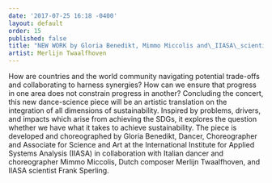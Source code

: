 ```yaml
---
date: '2017-07-25 16:18 -0400'
layout: default
order: 15
published: false
title: "NEW WORK by Gloria Benedikt, Mimmo Miccolis and\_IIASA\_scientists\_translating the complexity of integrated SDGs\_implementation\_into physical movement"
artist: Merlijn Twaalfhoven
---
```

How are countries and the world community navigating potential trade-offs and collaborating to harness synergies? How can we ensure that progress in one area does not constrain progress in another? Concluding the concert, this new dance-science piece will be an artistic translation on the integration of all dimensions of sustainability. Inspired by problems, drivers, and impacts which arise from achieving the SDGs, it explores the question whether we have what it takes to achieve sustainability. The piece is developed and choreographed by Gloria Benedikt, Dancer, Choreographer and Associate for Science and Art at the International Institute for Applied Systems Analysis (IIASA) in collaboration with Italian dancer and choreographer Mimmo Miccolis, Dutch composer Merlijn Twaalfhoven, and IIASA scientist Frank Sperling.

